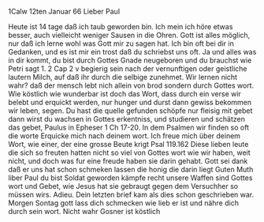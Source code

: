  1Calw 12ten Januar 66
Lieber Paul

Heute ist 14 tage daß ich taub geworden bin. Ich mein ich höre etwas besser, auch vielleicht weniger Sausen in die Ohren. Gott ist alles möglich, nur daß ich lerne wohl was Gott mir zu sagen hat. Ich bin oft bei dir in Gedanken, und es ist mir ein trost daß du schriebst uns oft. Ja und alles was in dir kommt, du bist durch Gottes Gnade neugeboren und du brauchst wie Petri sagt 1. 2 Cap 2 v begierig sein nach der vernunftigen oder geistliche lautern Milch, auf daß ihr durch die selbige zunehmet. Wir lernen nicht wahr? daß der mensch lebt nich allein von brod sondern durch Gottes wort. Wie köstlich wie wunderbar ist doch das Wort, dass durch ein verse wir belebt und erquickt werden, nur hunger und durst dann gewiss bekommen wir leben, segen. Du hast die quelle gefunden schöpfe nur fleisig mit gebet dann wirst du wachsen in Gottes erkentniss, und studieren und schätzen das gebet, Paulus in Epheser 1 Ch 17-20. In dem Psalmen wir finden so oft die worte Erquicke mich nach deinem wort. Ich freue mich über deinem Wort, wie einer, der eine grosse Beute krigt Psal 119.162 Diese lieben leute die sich so freuten hatten nicht so viel von Gottes wort wie wir haben, weit nicht, und doch was fur eine freude haben sie darin gehabt. Gott sei dank daß er uns hat schon schmeken lassen die honig die darin liegt Guten Muth liber Paul du bist Soldat geworden kämpfe recht unsere Waffen sind Gottes wort und Gebet, wie Jesus hat sie gebraugt gegen dem Versuchher so müssen wirs. Adieu. Dein letzten brief kam als dies schon geschrieben war. Morgen Sontag gott lass dich schmecken wie lieb er ist und nähre dich durch sein wort. Nicht wahr Gosner ist köstlich
